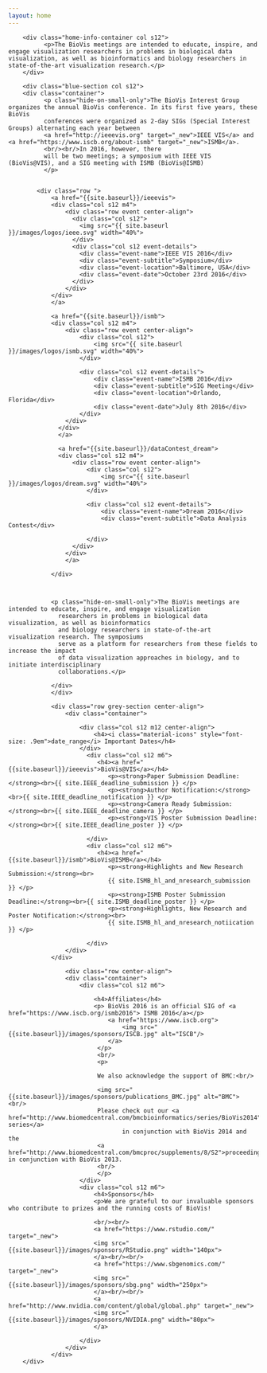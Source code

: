 ```yaml
---
layout: home
---
```


<div class="row">

        <div class="home-info-container col s12">
              <p>The BioVis meetings are intended to educate, inspire, and engage visualization researchers in problems in biological data visualization, as well as bioinformatics and biology researchers in state-of-the-art visualization research.</p>
        </div>

        <div class="blue-section col s12">
        <div class="container">
              <p class="hide-on-small-only">The BioVis Interest Group organizes the annual BioVis conference. In its first five years, these BioVis
              conferences were organized as 2-day SIGs (Special Interest Groups) alternating each year between
              <a href="http://ieeevis.org" target="_new">IEEE VIS</a> and <a href="https://www.iscb.org/about-ismb" target="_new">ISMB</a>.
              <br/><br/>In 2016, however, there
              will be two meetings; a symposium with IEEE VIS (BioVis@VIS), and a SIG meeting with ISMB (BioVis@ISMB)
              </p>


            <div class="row ">
                <a href="{{site.baseurl}}/ieeevis">
                <div class="col s12 m4">
                    <div class="row event center-align">
                      <div class="col s12">
                        <img src="{{ site.baseurl }}/images/logos/ieee.svg" width="40%">
                      </div>
                      <div class="col s12 event-details">
                        <div class="event-name">IEEE VIS 2016</div>
                        <div class="event-subtitle">Symposium</div>
                        <div class="event-location">Baltimore, USA</div>
                        <div class="event-date">October 23rd 2016</div>
                      </div>
                    </div>
                </div>
                </a>

                <a href="{{site.baseurl}}/ismb">
                <div class="col s12 m4">
                    <div class="row event center-align">
                        <div class="col s12">
                            <img src="{{ site.baseurl }}/images/logos/ismb.svg" width="40%">
                        </div>

                        <div class="col s12 event-details">
                            <div class="event-name">ISMB 2016</div>
                            <div class="event-subtitle">SIG Meeting</div>
                            <div class="event-location">Orlando, Florida</div>
                            <div class="event-date">July 8th 2016</div>
                        </div>
                    </div>
                  </div>
                  </a>

                  <a href="{{site.baseurl}}/dataContest_dream">
                  <div class="col s12 m4">
                      <div class="row event center-align">
                          <div class="col s12">
                              <img src="{{ site.baseurl }}/images/logos/dream.svg" width="40%">
                          </div>

                          <div class="col s12 event-details">
                              <div class="event-name">Dream 2016</div>
                              <div class="event-subtitle">Data Analysis Contest</div>

                          </div>
                      </div>
                    </div>
                    </a>

                </div>



                <p class="hide-on-small-only">The BioVis meetings are intended to educate, inspire, and engage visualization
                  researchers in problems in biological data visualization, as well as bioinformatics
                  and biology researchers in state-of-the-art visualization research. The symposiums
                  serve as a platform for researchers from these fields to increase the impact
                  of data visualization approaches in biology, and to initiate interdisciplinary
                  collaborations.</p>

                </div>
                </div>

                <div class="row grey-section center-align">
                    <div class="container">

                        <div class="col s12 m12 center-align">
                            <h4><i class="material-icons" style="font-size: .9em">date_range</i> Important Dates</h4>
                        </div>
                          <div class="col s12 m6">
                             <h4><a href="{{site.baseurl}}/ieeevis">BioVis@VIS</a></h4>
                                <p><strong>Paper Submission Deadline:</strong><br>{{ site.IEEE_deadline_submission }} </p>
                                <p><strong>Author Notification:</strong><br>{{ site.IEEE_deadline_notification }} </p>
                                <p><strong>Camera Ready Submission:</strong><br>{{ site.IEEE_deadline_camera }} </p>
                                <p><strong>VIS Poster Submission Deadline:</strong><br>{{ site.IEEE_deadline_poster }} </p>

                          </div>
                          <div class="col s12 m6">
                             <h4><a href="{{site.baseurl}}/ismb">BioVis@ISMB</a></h4>
                                <p><strong>Highlights and New Research Submission:</strong><br>
                                {{ site.ISMB_hl_and_nresearch_submission }} </p>
                                <p><strong>ISMB Poster Submission Deadline:</strong><br>{{ site.ISMB_deadline_poster }} </p>
                                <p><strong>Highlights, New Research and Poster Notification:</strong><br>
                                {{ site.ISMB_hl_and_nresearch_notiication }} </p>

                          </div>
                    </div>
                </div>

                    <div class="row center-align">
                    <div class="container">
                        <div class="col s12 m6">

                            <h4>Affiliates</h4>
                            <p> BioVis 2016 is an official SIG of <a href="https://www.iscb.org/ismb2016"> ISMB 2016</a></p>
                                <a href="https://www.iscb.org">
                                    <img src="{{site.baseurl}}/images/sponsors/ISCB.jpg" alt="ISCB"/>
                                </a>
                             </p>
                             <br/>
                             <p>

                             We also acknowledge the support of BMC:<br/>

                             <img src="{{site.baseurl}}/images/sponsors/publications_BMC.jpg" alt="BMC"> <br/>
                             Please check out our <a href="http://www.biomedcentral.com/bmcbioinformatics/series/BioVis2014">thematic series</a>
                                    in conjunction with BioVis 2014 and the
                             <a href="http://www.biomedcentral.com/bmcproc/supplements/8/S2">proceedings</a> in conjunction with BioVis 2013.
                             <br/>
                             </p>
                        </div>
                        <div class="col s12 m6">
                            <h4>Sponsors</h4>
                            <p>We are grateful to our invaluable sponsors who contribute to prizes and the running costs of BioVis!

                            <br/><br/>
                            <a href="https://www.rstudio.com/" target="_new">
                            <img src="{{site.baseurl}}/images/sponsors/RStudio.png" width="140px">
                            </a><br/><br/>
                            <a href="https://www.sbgenomics.com/" target="_new">
                            <img src="{{site.baseurl}}/images/sponsors/sbg.png" width="250px">
                            </a><br/><br/>
                            <a href="http://www.nvidia.com/content/global/global.php" target="_new">
                            <img src="{{site.baseurl}}/images/sponsors/NVIDIA.png" width="80px">
                            </a>

                        </div>
                    </div>
                </div>
        </div>
